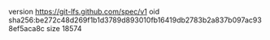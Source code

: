 version https://git-lfs.github.com/spec/v1
oid sha256:be272c48d269f1b1d3789d893010fb16419db2783b2a837b097ac938ef5aca8c
size 18574

